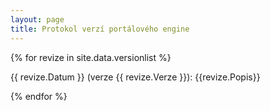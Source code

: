 ```yaml
---
layout: page
title: Protokol verzí portálového engine
---
```


{% for revize in site.data.versionlist %}
<p>{{ revize.Datum }} (verze {{ revize.Verze }}): {{revize.Popis}}</p>
{% endfor %}